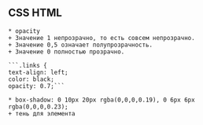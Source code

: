 ## CSS HTML ##
    * opacity
    + Значение 1 непрозрачно, то есть совсем непрозрачно.
    + Значение 0,5 означает полупрозрачность.
    + Значение 0 полностью прозрачно.
    
    ```.links {
    text-align: left;
    color: black;
    opacity: 0.7;```
    
    * box-shadow: 0 10px 20px rgba(0,0,0,0.19), 0 6px 6px rgba(0,0,0,0.23);
    + тень для элемента